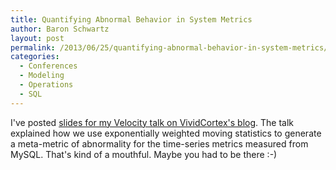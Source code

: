 ```yaml
---
title: Quantifying Abnormal Behavior in System Metrics
author: Baron Schwartz
layout: post
permalink: /2013/06/25/quantifying-abnormal-behavior-in-system-metrics/
categories:
  - Conferences
  - Modeling
  - Operations
  - SQL
---
```

I've posted [slides for my Velocity talk on VividCortex's blog][1]. The talk explained how we use exponentially weighted moving statistics to generate a meta-metric of abnormality for the time-series metrics measured from MySQL. That's kind of a mouthful. Maybe you had to be there :-)

 [1]: https://vividcortex.com/blog/2013/06/25/quantifying-abnormal-behavior/
